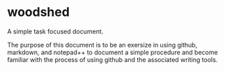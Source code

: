 # woodshed
A simple task focused document. 

The purpose of this document is to be an exersize in using github, markdown, and notepad++ to document a simple procedure and become familiar with the process of using github and the associated writing tools. 
